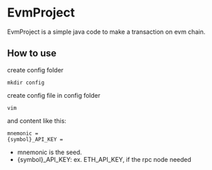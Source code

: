 # EvmProject

EvmProject is a simple java code to make a transaction on evm chain.

## How to use
create config folder

```shell
mkdir config
```
create config file in config folder

```shell
vim
```
and content like this:

```
mnemonic = 
{symbol}_API_KEY = 
```
- mnemonic is the seed.
- {symbol}_API_KEY: ex. ETH_API_KEY, if the rpc node needed